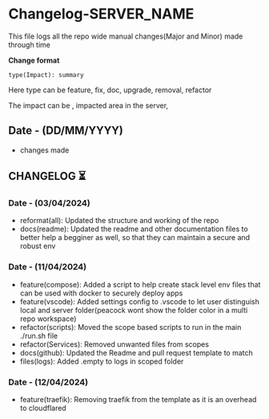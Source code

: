 # Changelog-SERVER_NAME
This file logs all the repo wide manual changes(Major and Minor) made through time

**Change format**
```
type(Impact): summary
```
Here type can be feature, fix, doc, upgrade, removal, refactor

The impact can be <DomainName>, impacted area in the server, 

## Date - (DD/MM/YYYY)

- changes made 

## CHANGELOG ⏳

### Date - (03/04/2024)
 - reformat(all): Updated the structure and working of the repo
 - docs(readme): Updated the readme and other documentation files to better help a begginer as well, so that they can maintain a secure and robust env

### Date - (11/04/2024)
 - feature(compose): Added a script to help create stack level env files that can be used with docker to securely deploy apps
 - feature(vscode): Added settings config to .vscode to let user distinguish local and server folder(peacock wont show the folder color in a multi repo workspace)
 - refactor(scripts): Moved the scope based scripts to run in the main ./run.sh file
 - refactor(Services): Removed unwanted files from scopes
 - docs(github): Updated the Readme and pull request template to match
 - files(logs): Added .empty to logs in scoped folder

### Date - (12/04/2024)
 - feature(traefik): Removing traefik from the template as it is an overhead to cloudflared
